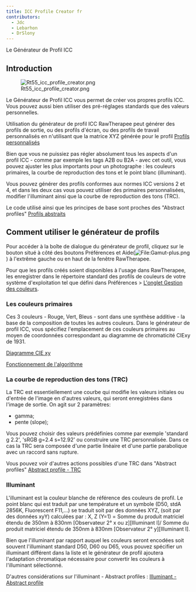 ```yaml
---
title: ICC Profile Creator fr
contributors:
  - Jdc
  - Lebarhon
  - DrSlony
---
```


<div class="pagetitle">

Le Générateur de Profil ICC

</div>

## Introduction

<figure>
<img src="/images/Rt55_icc_profile_creator.png"
title="Rt55_icc_profile_creator.png" />
<figcaption>Rt55_icc_profile_creator.png</figcaption>
</figure>

Le Générateur de Profil ICC vous permet de créer vos propres profils
ICC. Vous pouvez aussi bien utiliser des pré-réglages standards que des
valeurs personnelles.

Utilisation du générateur de profil ICC RawTherapee peut générer des
profils de sortie, ou des profils d'écran, ou des profils de travail
personnalisés en n'utilisant que la matrice XYZ générée pour le profil
[Profils
personnalisés](Color_Management/fr#Ajout_de_profils_de_travail_personnalis.C3.A9s.md)

Bien que vous ne puissiez pas régler absolument tous les aspects d'un
profil ICC - comme par exemple les tags A2B ou B2A - avec cet outil,
vous pouvez ajuster les plus importants pour un photographe : les
couleurs primaires, la courbe de reproduction des tons et le point blanc
(illuminant).

Vous pouvez générer des profils conformes aux normes ICC versions 2 et
4, et dans les deux cas vous pouvez utiliser des primaires
personnalisées, modifier l'illuminant ainsi que la courbe de
reproduction des tons (TRC).

Le code utilisé ainsi que les principes de base sont proches des
"Abstract profiles" [Profils
abstraits](Color_Management/fr#Profils_abstraits.md)

## Comment utiliser le générateur de profils

Pour accéder à la boîte de dialogue du générateur de profil, cliquez sur
le bouton situé à côté des boutons Préférences et
Aide(![<File:Gamut-plus.png>](Gamut-plus.png "File:Gamut-plus.png")) à
l'extrême gauche ou en haut de la fenêtre RawTherapee.

Pour que les profils créés soient disponibles à l'usage dans
RawTherapee, les enregistrer dans le répertoire standard des profils de
couleurs de votre système d'exploitation tel que défini dans Préférences
\> [L'onglet Gestion des
couleurs](Preferences/fr#L'onglet_Gestion_des_couleurs.md).

### Les couleurs primaires

Ces 3 couleurs - Rouge, Vert, Bleus - sont dans une synthèse additive -
la base de la composition de toutes les autres couleurs. Dans le
générateur de profil ICC, vous spécifiez l'emplacement de ces couleurs
primaires au moyen de coordonnées correspondant au diagramme de
chromaticité CIExy de 1931.

[Diagramme CIE xy](Color_Management/fr#Le_diagramme_CIE_xy.md)

[Fonctionnement de
l'algorithme](Color_Management/fr#Comment_fonctionne_l.27algorithme_.22Primaires_et_Point_Blanc.22.md)

### La courbe de reproduction des tons (TRC)

La TRC est essentiellement une courbe qui modifie les valeurs initiales
ou d'entrée de l'image en d'autres valeurs, qui seront enregistrées dans
l'image de sortie. On agit sur 2 paramètres:

- gamma;
- pente (slope);

Vous pouvez choisir des valeurs prédéfinies comme par exemple 'standard
g 2.2', 'sRGB g=2.4 s=12.92' ou construire une TRC personnalisée. Dans
ce cas la TRC sera composée d'une partie linéaire et d'une partie
parabolique avec un raccord sans rupture.

Vous pouvez voir d'autres actions possibles d'une TRC dans "Abstract
profiles" [Abstract profile -
TRC](Color_Management/fr#TRC_-_Courbe_de_r.C3.A9ponse_tonale.md)

### Illuminant

L'illuminant est la couleur blanche de référence des couleurs de profil.
Le point blanc qui est traduit par une température et un symbole (D50,
stdA 2856K, Fluorescent F11,...) se traduit soit par des données XYZ,
(soit par des données xyY) calculées par : X, Z (Y=1) = Somme du produit
matriciel étendu de 350nm à 830nm \[Observateur 2° x ou z\]\[Illuminant
I\]/ Somme du produit matriciel étendu de 350nm à 830nm \[Observateur 2°
y\]\[Illuminant I\].

Bien que l'illuminant par rapport auquel les couleurs seront encodées
soit souvent l'illuminant standard D50, D60 ou D65, vous pouvez
spécifier un illuminant différent dans la liste et le générateur de
profil ajoutera l'adaptation chromatique nécessaire pour convertir les
couleurs à l'illuminant sélectionné.

D'autres considérations sur l'illuminant - Abstract profiles :
[Illuminant - Abstract
profile](Color_Management/fr#Illuminant_-_point_blanc.md)
